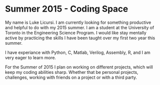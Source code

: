 Summer 2015 - Coding Space
====================================================

My name is Luke Licursi. I am currently looking for something productive and helpful to do with my 2015 summer.
I am a student at the University of Toronto in the Engineering Science Program.
I would like stay mentally active by practicing the skills I have been taught over my first two year this summer. 

I have experiance with Python, C, Matlab, Verilog, Assembly, R, and I am very eager to learn more. 

For the Summer of 2015 I plan on working on different projects, which will keep my coding abilities sharp. 
Whether that be personal projects, challenges, working with friends on a project or with a third party.
